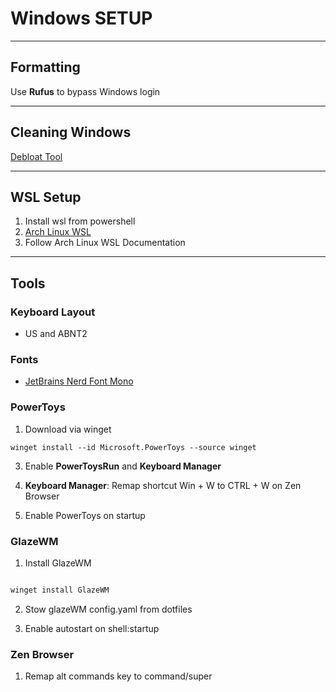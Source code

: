 # Windows SETUP
--- 
## Formatting

Use **Rufus** to bypass Windows login

---
## Cleaning Windows

[Debloat Tool](https://github.com/LeDragoX/Win-Debloat-Toolswsl)    

---
## WSL Setup

1. Install wsl from powershell
2. [Arch Linux WSL](https://github.com/yuk7/ArchWSL)
3. Follow Arch Linux WSL Documentation

---
## Tools

### Keyboard Layout
  
- US and ABNT2

### Fonts

- [JetBrains Nerd Font Mono](https://www.nerdfonts.com/)

### PowerToys

1. Download via winget

`winget install --id Microsoft.PowerToys --source winget`

3. Enable **PowerToysRun** and **Keyboard Manager**

4. **Keyboard Manager**: Remap shortcut Win + W to CTRL + W on Zen Browser 

5. Enable PowerToys on startup   

### GlazeWM 

1. Install GlazeWM

```powershell

winget install GlazeWM
```

2. Stow glazeWM config.yaml from dotfiles 

3. Enable autostart on shell:startup    

### Zen Browser

1. Remap alt commands key to command/super
